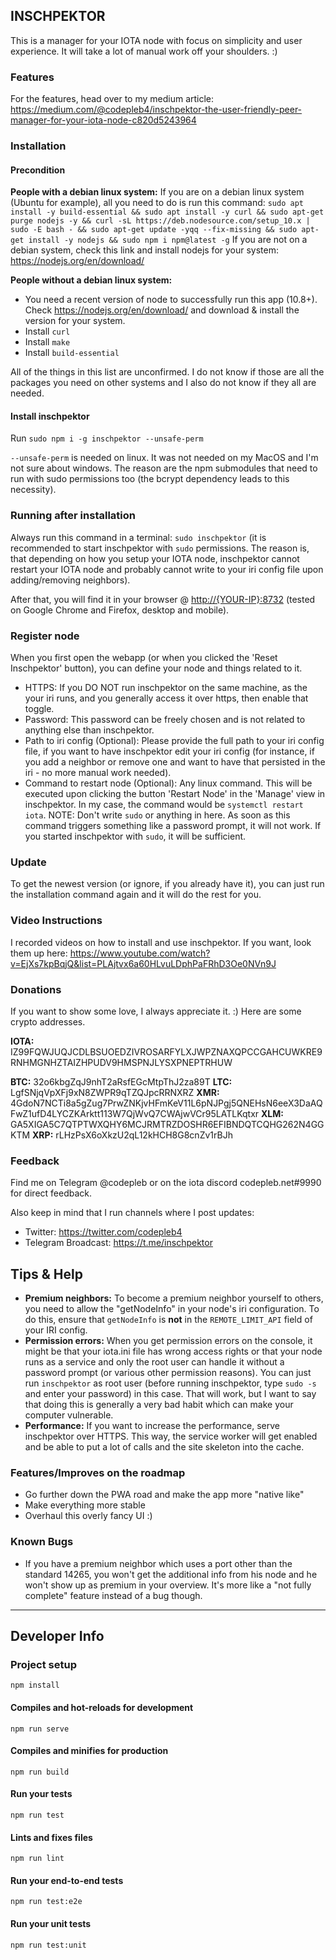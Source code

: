 ## INSCHPEKTOR

This is a manager for your IOTA node with focus on simplicity and user experience. It will take a lot of manual work off your shoulders. :)

### Features

For the features, head over to my medium article: https://medium.com/@codepleb4/inschpektor-the-user-friendly-peer-manager-for-your-iota-node-c820d5243964

### Installation

#### Precondition

**People with a debian linux system:**
If you are on a debian linux system (Ubuntu for example), all you need to do is run this command: `sudo apt install -y build-essential && sudo apt install -y curl && sudo apt-get purge nodejs -y && curl -sL https://deb.nodesource.com/setup_10.x | sudo -E bash - && sudo apt-get update -yqq --fix-missing && sudo apt-get install -y nodejs && sudo npm i npm@latest -g`
If you are not on a debian system, check this link and install nodejs for your system: https://nodejs.org/en/download/

**People without a debian linux system:**

- You need a recent version of node to successfully run this app (10.8+). Check https://nodejs.org/en/download/ and download & install the version for your system.
- Install `curl`
- Install `make`
- Install `build-essential`

All of the things in this list are unconfirmed. I do not know if those are all the packages you need on other systems and I also do not know if they all are needed.

#### Install inschpektor

Run `sudo npm i -g inschpektor --unsafe-perm`

`--unsafe-perm` is needed on linux. It was not needed on my MacOS and I'm not sure about windows. The reason are the npm submodules that need to run with sudo permissions too (the bcrypt dependency leads to this necessity).

### Running after installation

Always run this command in a terminal: `sudo inschpektor` (it is recommended to start inschpektor with `sudo` permissions. The reason is, that depending on how you setup your IOTA node, inschpektor cannot restart your IOTA node and probably cannot write to your iri config file upon adding/removing neighbors).

After that, you will find it in your browser @ <http://{YOUR-IP}:8732> (tested on Google Chrome and Firefox, desktop and mobile).

### Register node

When you first open the webapp (or when you clicked the 'Reset Inschpektor' button), you can define your node and things related to it.

- HTTPS: If you DO NOT run inschpektor on the same machine, as the your iri runs, and you generally access it over https, then enable that toggle.
- Password: This password can be freely chosen and is not related to anything else than inschpektor.
- Path to iri config (Optional): Please provide the full path to your iri config file, if you want to have inschpektor edit your iri config (for instance, if you add a neighbor or remove one and want to have that persisted in the iri - no more manual work needed).
- Command to restart node (Optional): Any linux command. This will be executed upon clicking the button 'Restart Node' in the 'Manage' view in inschpektor. In my case, the command would be `systemctl restart iota`. NOTE: Don't write `sudo` or anything in here. As soon as this command triggers something like a password prompt, it will not work. If you started inschpektor with `sudo`, it will be sufficient.

### Update

To get the newest version (or ignore, if you already have it), you can just run the installation command again and it will do the rest for you.

### Video Instructions

I recorded videos on how to install and use inschpektor. If you want, look them up here: https://www.youtube.com/watch?v=EjXs7kpBqjQ&list=PLAjtvx6a60HLvuLDphPaFRhD3Oe0NVn9J

### Donations

If you want to show some love, I always appreciate it. :) Here are some crypto addresses.

**IOTA:** IZ99FQWJUQJCDLBSUOEDZIVROSARFYLXJWPZNAXQPCCGAHCUWKRE9RNHMGNHZTAIZHPUDV9HMSPNJLYSXPNEPTRHUW

**BTC:** 32o6kbgZqJ9nhT2aRsfEGcMtpThJ2za89T
**LTC:** LgfSNjqVpXFj9xN8ZWPR9qTZQJpcRRNXRZ
**XMR:** 4GdoN7NCTi8a5gZug7PrwZNKjvHFmKeV11L6pNJPgj5QNEHsN6eeX3DaAQFwZ1ufD4LYCZKArktt113W7QjWvQ7CWAjwVCr95LATLKqtxr
**XLM:** GA5XIGA5C7QTPTWXQHY6MCJRMTRZDOSHR6EFIBNDQTCQHG262N4GGKTM
**XRP:** rLHzPsX6oXkzU2qL12kHCH8G8cnZv1rBJh

### Feedback

Find me on Telegram @codepleb or on the iota discord codepleb.net#9990 for direct feedback.

Also keep in mind that I run channels where I post updates:

- Twitter: https://twitter.com/codepleb4
- Telegram Broadcast: https://t.me/inschpektor

## Tips & Help

- **Premium neighbors:** To become a premium neighbor yourself to others, you need to allow the "getNodeInfo" in your node's iri configuration. To do this, ensure that `getNodeInfo` is **not** in the `REMOTE_LIMIT_API` field of your IRI config.
- **Permission errors:** When you get permission errors on the console, it might be that your iota.ini file has wrong access rights or that your node runs as a service and only the root user can handle it without a password prompt (or various other permission reasons). You can just run `inschpektor` as root user (before running inschpektor, type `sudo -s` and enter your password) in this case. That will work, but I want to say that doing this is generally a very bad habit which can make your computer vulnerable.
- **Performance:** If you want to increase the performance, serve inschpektor over HTTPS. This way, the service worker will get enabled and be able to put a lot of calls and the site skeleton into the cache.

### Features/Improves on the roadmap

- Go further down the PWA road and make the app more "native like"
- Make everything more stable
- Overhaul this overly fancy UI :)

### Known Bugs

- If you have a premium neighbor which uses a port other than the standard 14265, you won't get the additional info from his node and he won't show up as premium in your overview. It's more like a "not fully complete" feature instead of a bug though.

---

## Developer Info

### Project setup

```
npm install
```

#### Compiles and hot-reloads for development

```
npm run serve
```

#### Compiles and minifies for production

```
npm run build
```

#### Run your tests

```
npm run test
```

#### Lints and fixes files

```
npm run lint
```

#### Run your end-to-end tests

```
npm run test:e2e
```

#### Run your unit tests

```
npm run test:unit
```
